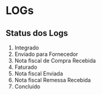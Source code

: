 # LOGs

## Status dos Logs

1. Integrado
2. Enviado para Fornecedor
3. Nota fiscal de Compra Recebida
4. Faturado
5. Nota fiscal Enviada
6. Nota fiscal Remessa Recebida
7. Concluído
